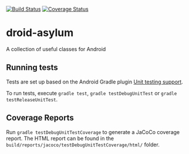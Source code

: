 [![Build Status](https://travis-ci.org/wjwarren/droid-asylum.svg)](https://travis-ci.org/wjwarren/droid-asylum)
[![Coverage Status](https://coveralls.io/repos/wjwarren/droid-asylum/badge.svg?service=github)](https://coveralls.io/github/wjwarren/droid-asylum)

droid-asylum
============

A collection of useful classes for Android

## Running tests
Tests are set up based on the Android Gradle plugin [Unit testing support](http://tools.android.com/tech-docs/unit-testing-support).

To run tests, execute `gradle test`, `gradle testDebugUnitTest` or `gradle testReleaseUnitTest`.

## Coverage Reports
Run `gradle testDebugUnitTestCoverage` to generate a JaCoCo coverage report.
The HTML report can be found in the `build/reports/jacoco/testDebugUnitTestCoverage/html/` folder.
